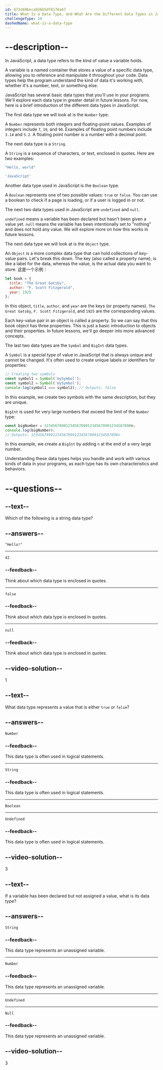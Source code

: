 ```yaml
---
id: 672d496eca926b5df8176a67
title: What Is a Data Type, and What Are the Different Data Types in JavaScript?
challengeType: 19
dashedName: what-is-a-data-type
---
```


# --description--

In JavaScript, a data type refers to the kind of value a variable holds.

A variable is a named container that stores a value of a specific data type, allowing you to reference and manipulate it throughout your code. Data types help the program understand the kind of data it's working with, whether it's a number, text, or something else.

JavaScript has several basic data types that you'll use in your programs. We'll explore each data type in greater detail in future lessons. For now, here is a brief introduction of the different data types in JavaScript.

The first data type we will look at is the `Number` type.

A `Number` represents both integers and floating-point values. Examples of integers include `7`, `19`, and `90`. Examples of floating point numbers include `3.14` and `5.2`. A floating point number is a number with a decimal point.

The next data type is a `String`.

A `String` is a sequence of characters, or text, enclosed in quotes. Here are two examples:

```js
"Hello, world"
```

```js
'JavaScript'
```

Another data type used in JavaScript is the `Boolean` type.

A `Boolean` represents one of two possible values: `true` or `false`. You can use a boolean to check if a page is loading, or if a user is logged in or not.

The next two data types used in JavaScript are `undefined` and `null`.

`undefined` means a variable has been declared but hasn't been given a value yet. `null` means the variable has been intentionally set to "nothing" and does not hold any value. We will explore more on how this works in future lessons.

The next data type we will look at is the `Object` type.

An `Object` is a more complex data type that can hold collections of key-value pairs. Let's break this down. The key (also called a property name), is like a label for the data, whereas the value, is the actual data you want to store. 这是一个示例：

```js
let book = {
  title: "The Great Gatsby",
  author: "F. Scott Fitzgerald",
  year: 1925
};
```

In this object, `title`, `author`, and `year` are the keys (or property names). `The Great Gatsby`, `F. Scott Fitzgerald`, and `1925` are the corresponding values.

Each key-value pair in an object is called a property. So we can say that this book object has three properties. This is just a basic introduction to objects and their properties. In future lessons, we'll go deeper into more advanced concepts.

The last two data types are the `Symbol` and `BigInt` data types.

A `Symbol` is a special type of value in JavaScript that is always unique and cannot be changed. It's often used to create unique labels or identifiers for properties:

```js
// Creating two symbols
const symbol1 = Symbol('mySymbol');
const symbol2 = Symbol('mySymbol');
console.log(symbol1 === symbol2); // Outputs: false
```

In this example, we create two symbols with the same description, but they are unique.

`BigInt` is used for very large numbers that exceed the limit of the `Number` type:

```js
const bigNumber = 1234567890123456789012345678901234567890n;
console.log(bigNumber);
// Outputs: 1234567890123456789012345678901234567890n
```

In this example, we create a `BigInt` by adding `n` at the end of a very large number.

Understanding these data types helps you handle and work with various kinds of data in your programs, as each type has its own characteristics and behaviors.

# --questions--

## --text--

Which of the following is a string data type?

## --answers--

`"Hello!"`

---

`42`

### --feedback--

Think about which data type is enclosed in quotes.

---

`false`

### --feedback--

Think about which data type is enclosed in quotes.

---

`null`

### --feedback--

Think about which data type is enclosed in quotes.

## --video-solution--

1

## --text--

What data type represents a value that is either `true` or `false`?

## --answers--

`Number`

### --feedback--

This data type is often used in logical statements.

---

`String`

### --feedback--

This data type is often used in logical statements.

---

`Boolean`

---

`Undefined`

### --feedback--

This data type is often used in logical statements.

## --video-solution--

3

## --text--

If a variable has been declared but not assigned a value, what is its data type?

## --answers--

`String`

### --feedback--

This data type represents an unassigned variable.

---

`Number`

### --feedback--

This data type represents an unassigned variable.

---

`Undefined`

---

`Null`

### --feedback--

This data type represents an unassigned variable.

## --video-solution--

3
